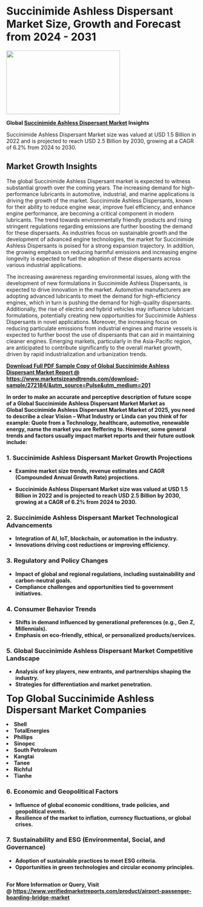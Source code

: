 <H1>Succinimide Ashless Dispersant Market Size, Growth and Forecast from 2024 - 2031</H1><img class="aligncenter size-medium wp-image-584254" src="https://thirdeyenews.in/wp-content/uploads/2024/09/Global-Market-Research-300x168.jpeg" alt="" width="300" height="168" /><p><strong>Global&nbsp;<a href="https://www.marketsizeandtrends.com/download-sample/272184/&amp;utm_source=Pulse&amp;utm_medium=201">Succinimide Ashless Dispersant Market</a> Insights</strong></p><p>Succinimide Ashless Dispersant Market size was valued at USD 1.5 Billion in 2022 and is projected to reach USD 2.5 Billion by 2030, growing at a CAGR of 6.2% from 2024 to 2030.</p><p><h2>Market Growth Insights</h2> <p>The global Succinimide Ashless Dispersant market is expected to witness substantial growth over the coming years. The increasing demand for high-performance lubricants in automotive, industrial, and marine applications is driving the growth of the market. Succinimide Ashless Dispersants, known for their ability to reduce engine wear, improve fuel efficiency, and enhance engine performance, are becoming a critical component in modern lubricants. The trend towards environmentally friendly products and rising stringent regulations regarding emissions are further boosting the demand for these dispersants. As industries focus on sustainable growth and the development of advanced engine technologies, the market for Succinimide Ashless Dispersants is poised for a strong expansion trajectory. In addition, the growing emphasis on reducing harmful emissions and increasing engine longevity is expected to fuel the adoption of these dispersants across various industrial applications.</p> <p><strong><a href="#"></a></strong></p> <p>The increasing awareness regarding environmental issues, along with the development of new formulations in Succinimide Ashless Dispersants, is expected to drive innovation in the market. Automotive manufacturers are adopting advanced lubricants to meet the demand for high-efficiency engines, which in turn is pushing the demand for high-quality dispersants. Additionally, the rise of electric and hybrid vehicles may influence lubricant formulations, potentially creating new opportunities for Succinimide Ashless Dispersants in novel applications. Moreover, the increasing focus on reducing particulate emissions from industrial engines and marine vessels is expected to further boost the use of dispersants that can aid in maintaining cleaner engines. Emerging markets, particularly in the Asia-Pacific region, are anticipated to contribute significantly to the overall market growth, driven by rapid industrialization and urbanization trends.</p> <p><strong><a href="#"></p><p><span class=""><strong>Download Full PDF Sample Copy of Global Succinimide Ashless Dispersant Market Report</strong> @ <a href="https://www.marketsizeandtrends.com/download-sample/272184/&amp;utm_source=Pulse&amp;utm_medium=201" target="_blank">https://www.marketsizeandtrends.com/download-sample/272184/&amp;utm_source=Pulse&amp;utm_medium=201</a></span></p><p>In order to make an accurate and perceptive description of future scope of a Global&nbsp;Succinimide Ashless Dispersant Market Market as Global&nbsp;Succinimide Ashless Dispersant Market Market of 2025, you need to describe a clear Vision &ndash; What Industry or Linda can you think of for example: Quote from a Technology, healthcare, automotive, renewable energy, name the market you are Reffering to. However, some general trends and factors usually impact market reports and their future outlook include:</p><h3>1.&nbsp;<strong>Succinimide Ashless Dispersant Market Growth Projections</strong></h3><ul><li>Examine market size trends, revenue estimates and CAGR (Compounded Annual Growth Rate) projections.</li><li><p>Succinimide Ashless Dispersant Market size was valued at USD 1.5 Billion in 2022 and is projected to reach USD 2.5 Billion by 2030, growing at a CAGR of 6.2% from 2024 to 2030.</p></li></ul><h3>2.&nbsp;<strong>Succinimide Ashless Dispersant Market Technological Advancements</strong></h3><ul><li>Integration of AI, IoT, blockchain, or automation in the industry.</li><li>Innovations driving cost reductions or improving efficiency.</li></ul><h3>3.&nbsp;<strong>Regulatory and Policy Changes</strong></h3><ul><li>Impact of global and regional regulations, including sustainability and carbon-neutral goals.</li><li>Compliance challenges and opportunities tied to government initiatives.</li></ul><h3>4.&nbsp;<strong>Consumer Behavior Trends</strong></h3><ul><li>Shifts in demand influenced by generational preferences (e.g., Gen Z, Millennials).</li><li>Emphasis on eco-friendly, ethical, or personalized products/services.</li></ul><h3>5.&nbsp;<strong>Global Succinimide Ashless Dispersant Market Competitive Landscape</strong></h3><ul><li>Analysis of key players, new entrants, and partnerships shaping the industry.</li><li>Strategies for differentiation and market penetration.</li></ul><p data-pm-slice="1 1 []"><span style="color: inherit; font-family: inherit; font-size: 25px;">Top Global Succinimide Ashless Dispersant Market Companies</span></p><div class="" data-test-id=""><p><li>Shell</li><li> TotalEnergies</li><li> Phillips</li><li> Sinopec</li><li> South Petroleum</li><li> Kangtai</li><li> Tanee</li><li> Richful</li><li> Tianhe</li></p></div><h3>6.&nbsp;<strong>Economic and Geopolitical Factors</strong></h3><ul><li>Influence of global economic conditions, trade policies, and geopolitical events.</li><li>Resilience of the market to inflation, currency fluctuations, or global crises.</li></ul><h3>7.&nbsp;<strong>Sustainability and ESG (Environmental, Social, and Governance)</strong></h3><ul><li>Adoption of sustainable practices to meet ESG criteria.</li><li>Opportunities in green technologies and circular economy principles.</li></ul><h2><strong style="font-size: 14px;">For More Information or Query, Visit @&nbsp;</strong><a style="background-color: #ffffff; font-size: 14px;" href="https://www.marketsizeandtrends.com/report/succinimide-ashless-dispersant-market/" target="_blank">https://www.verifiedmarketreports.com/product/airport-passenger-boarding-bridge-market</a></h2>
